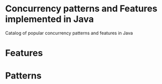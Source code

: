 # Concurrency patterns and Features implemented in Java

Catalog of popular concurrency patterns and features in Java

# Features

# Patterns